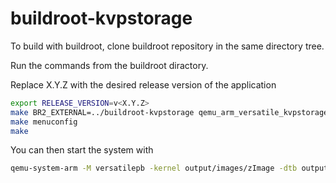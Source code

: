 # buildroot-kvpstorage

To build with buildroot, clone buildroot repository in the same directory tree.

Run the commands from the buildroot diractory.

Replace X.Y.Z with the desired release version of the application

```bash
export RELEASE_VERSION=v<X.Y.Z>
make BR2_EXTERNAL=../buildroot-kvpstorage qemu_arm_versatile_kvpstorage_defconfig
make menuconfig
make
```

You can then start the system with

```bash
qemu-system-arm -M versatilepb -kernel output/images/zImage -dtb output/images/versatile-pb.dtb -drive file=output/images/rootfs.ext2,if=scsi -append "root=/dev/sda console=ttyAMA0,115200" -nographic
```
